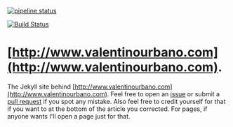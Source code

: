 [![pipeline status](https://gitlab.com/valentino/valentino.gitlab.io/badges/master/pipeline.svg)](https://gitlab.com/valentino/valentino.gitlab.io/commits/master)

[![Build Status](https://travis-ci.org/valeIT/valeIT.github.io.svg?branch=master)](https://travis-ci.org/valeIT/valeIT.github.io)

# [http://www.valentinourbano.com](http://www.valentinourbano.com).

The Jekyll site behind [http://www.valentinourbano.com](http://www.valentinourbano.com). Feel free to open an [issue](https://github.com/valeIT/valeIT.github.io/issues) or submit a [pull request](https://github.com/valeIT/valeIT.github.io/pulls) if you spot any mistake. Also feel free to credit yourself for that if you want to at the bottom of the article you corrected. For pages, if anyone wants I'll open a page just for that. 
